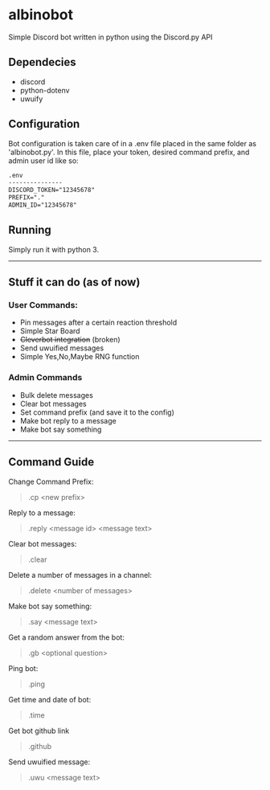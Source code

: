 # albinobot

Simple Discord bot written in python using the Discord.py API

## Dependecies

- discord
- python-dotenv
- uwuify

## Configuration

Bot configuration is taken care of in a .env file placed in the same folder as 'albinobot.py'. In this file, place your token, desired command prefix, and admin user id like so:

```txt
.env
---------------
DISCORD_TOKEN="12345678"
PREFIX="."
ADMIN_ID="12345678"
```
## Running
Simply run it with python 3.

---

## Stuff it can do (as of now)

### User Commands:

- Pin messages after a certain reaction threshold
- Simple Star Board
- ~~Cleverbot integration~~ (broken)
- Send uwuified messages
- Simple Yes,No,Maybe RNG function

### Admin Commands

- Bulk delete messages
- Clear bot messages
- Set command prefix (and save it to the config)
- Make bot reply to a message
- Make bot say something

---

## Command Guide
Change Command Prefix:
> .cp \<new prefix>

Reply to a message:
> .reply \<message id> \<message text>

Clear bot messages:
> .clear

Delete a number of messages in a channel:
> .delete \<number of messages>

Make bot say something:
> .say \<message text>

Get a random answer from the bot:
> .gb \<optional question>

Ping bot:
> .ping

Get time and date of bot:
> .time

Get bot github link
> .github

Send uwuified message:
> .uwu \<message text>
